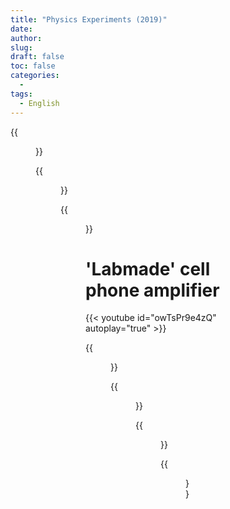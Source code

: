 ```yaml
---
title: "Physics Experiments (2019)"
date: 
author: 
slug: 
draft: false
toc: false
categories:
  - 
tags:
  - English
---
```


{{<figure src="https://scontent-msp1-1.xx.fbcdn.net/v/t1.6435-9/247116859_3101806450091658_7545665798029843681_n.jpg?_nc_cat=100&ccb=1-5&_nc_sid=0debeb&_nc_ohc=sAMncOTubU4AX8menSx&tn=56ndwYLw8MJgaWYy&_nc_ht=scontent-msp1-1.xx&oh=50764effb5d717c991493717044c478f&oe=619B8CB1" title="Electrons (blue laser) are balanced with gravitational force" caption="Photo by my lab teammate: Tairan Zhang">}}



  
  {{<figure src="https://scontent-msp1-1.xx.fbcdn.net/v/t1.6435-9/248213207_3101789536760016_6477848393706786553_n.jpg?_nc_cat=110&ccb=1-5&_nc_sid=0debeb&_nc_ohc=Hv5TgWIeOLsAX9IrBE0&_nc_ht=scontent-msp1-1.xx&oh=abe598628946bd61c9bfc66c375b9a93&oe=619B0A08" title="Five hours a day, four days a week." caption="No more Electronic circuits and bread board!!">}}
  
  
  {{<figure src="https://scontent-msp1-1.xx.fbcdn.net/v/t1.6435-9/246425277_3101789773426659_9025440456609100573_n.jpg?_nc_cat=104&ccb=1-5&_nc_sid=0debeb&_nc_ohc=_wlaUFCOiukAX9nI2Rc&_nc_ht=scontent-msp1-1.xx&oh=ca6d49e6004ed77bb676efa92b6fb897&oe=619A246B" >}}
  
  # 'Labmade' cell phone amplifier
  {{< youtube id="owTsPr9e4zQ" autoplay="true" >}}
  
  
  {{<figure src="https://scontent-msp1-1.xx.fbcdn.net/v/t1.6435-9/247028356_3101788910093412_61697432616799283_n.jpg?_nc_cat=103&ccb=1-5&_nc_sid=0debeb&_nc_ohc=Waq9PdgzmT4AX8pakcV&_nc_ht=scontent-msp1-1.xx&oh=a07be00ed98f9c4339521dbbacb1cb5d&oe=619BAED3" caption="Try Latex in the command window.">}}
  
  {{<figure src="https://scontent-msp1-1.xx.fbcdn.net/v/t1.6435-9/247486285_3101789270093376_8544687828223627476_n.jpg?_nc_cat=110&ccb=1-5&_nc_sid=0debeb&_nc_ohc=EqlaH2tD2_kAX8uLTHC&tn=56ndwYLw8MJgaWYy&_nc_ht=scontent-msp1-1.xx&oh=758dd0fa35547d1a17b3430bd8c689da&oe=6198822E">}}
  
  
  {{<figure src="https://scontent-msp1-1.xx.fbcdn.net/v/t1.6435-9/248368305_3101800023425634_8167409105743327863_n.jpg?_nc_cat=100&ccb=1-5&_nc_sid=0debeb&_nc_ohc=l7iL5Ra35b0AX-TYVIN&_nc_ht=scontent-msp1-1.xx&oh=e0975aa3bb8590b0cd3074120c7d99d0&oe=619B9B8F" caption="International Space Station (ISS) catched by my teammate Yihong Xu's iphone camera!">}}
  
  
  {{<figure src="https://scontent-msp1-1.xx.fbcdn.net/v/t1.6435-9/248097222_3101788343426802_794422965083280968_n.jpg?_nc_cat=109&ccb=1-5&_nc_sid=0debeb&_nc_ohc=39WuK3mS1EQAX_-OQuG&_nc_ht=scontent-msp1-1.xx&oh=8753d8d293023a7683d77ce42718ed22&oe=619B39B3" title="Rainbow">}}
  
  
  
  
  
  
  
  
  
